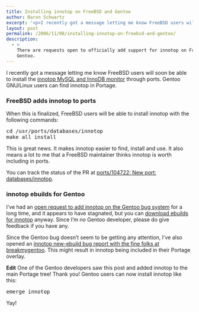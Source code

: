```yaml
---
title: Installing innotop on FreeBSD and Gentoo
author: Baron Schwartz
excerpt: '<p>I recently got a message letting me know FreeBSD users will soon be able to install the <a href="http://www.xaprb.com/innotop/">innotop MySQL and InnoDB monitor</a> through ports.  Gentoo GNU/Linux users can find innotop in Portage.</p>'
layout: post
permalink: /2006/11/08/installing-innotop-on-freebsd-and-gentoo/
description:
  - >
    There are requests open to officially add support for innotop on FreeBSD and
    Gentoo.
---
```

I recently got a message letting me know FreeBSD users will soon be able to install the [innotop MySQL and InnoDB monitor][1] through ports. Gentoo GNU/Linux users can find innotop in Portage.

### FreeBSD adds innotop to ports

When this is finalized, FreeBSD users will be able to install innotop with the following commands:

<pre>cd /usr/ports/databases/innotop
make all install</pre>

This is great news. It makes innotop easier to find, install and use. It also means a lot to me that a FreeBSD maintainer thinks innotop is worth including in ports.

You can track the status of the PR at [ports/104722: New port: databases/innotop][2].

### innotop ebuilds for Gentoo

I&#8217;ve had an [open request to add innotop on the Gentoo bug system][3] for a long time, and it appears to have stagnated, but you can [download ebuilds for innotop][4] anyway. Since I&#8217;m no Gentoo developer, please do give feedback if you have any.

Since the Gentoo bug doesn&#8217;t seem to be getting any attention, I&#8217;ve also opened an [innotop new-ebuild bug report with the fine folks at breakmygentoo][5]. This might result in innotop being included in their Portage overlay.

**Edit** One of the Gentoo developers saw this post and added innotop to the main Portage tree! Thank you! Gentoo users can now install innotop like this:

<pre>emerge innotop</pre>

Yay!

 [1]: http://www.xaprb.com/innotop/
 [2]: http://www.freebsd.org/cgi/query-pr.cgi?pr=ports/104722
 [3]: http://bugs.gentoo.org/show_bug.cgi?id=147600
 [4]: /innotop/src/
 [5]: https://bugs.breakmygentoo.net/view.php?id=257